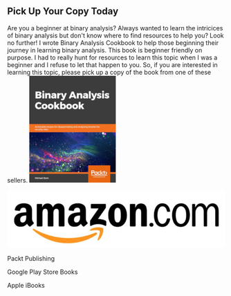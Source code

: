 ## Pick Up Your Copy Today
Are you a beginner at binary analysis? Always wanted to learn the intricices of binary analysis but don't know where to find resources to help you? Look no further! I wrote Binary Analysis Cookbook to help those beginning their journey in learning binary analysis. This book is beginner friendly on purpose. I had to really hunt for resources to learn this topic when I was a beginner and I refuse to let that happen to you. So, if you are interested in learning this topic, please pick up a copy of the book from one of these sellers. ![BAC](images/bac-cover-smaller.jpeg)

![Amazon](images/2017-amazon-logo.jpg)

Packt Publishing

Google Play Store Books

Apple iBooks
